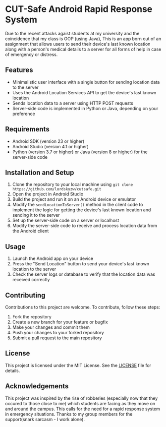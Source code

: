 # CUT-Safe Android Rapid Response System

Due to the recent attacks agaist students at my university and the coincidence that my class is OOP (using Java), This is an app born out of an assignment that allows users to send their device's last known location along with a person's medical details to a server for all forms of help in case of emergency or distress.

## Features

- Minimalistic user interface with a single button for sending location data to the server
- Uses the Android Location Services API to get the device's last known location
- Sends location data to a server using HTTP POST requests
- Server-side code is implemented in Python or Java, depending on your preference

## Requirements

- Android SDK (version 23 or higher)
- Android Studio (version 4.1 or higher)
- Python (version 3.7 or higher) or Java (version 8 or higher) for the server-side code

## Installation and Setup

1. Clone the repository to your local machine using `git clone https://github.com/lordskyzw/cutsafe.git`
2. Open the project in Android Studio
3. Build the project and run it on an Android device or emulator
4. Modify the `sendLocationToServer()` method in the client code to implement the logic for getting the device's last known location and sending it to the server
5. Set up the server-side code on a server or localhost
6. Modify the server-side code to receive and process location data from the Android client

## Usage

1. Launch the Android app on your device
2. Press the "Send Location" button to send your device's last known location to the server
3. Check the server logs or database to verify that the location data was received correctly

## Contributing

Contributions to this project are welcome. To contribute, follow these steps:

1. Fork the repository
2. Create a new branch for your feature or bugfix
3. Make your changes and commit them
4. Push your changes to your forked repository
5. Submit a pull request to the main repository

## License

This project is licensed under the MIT License. See the [LICENSE](LICENSE) file for details.

## Acknowledgements

This project was inspired by the rise of robberies (especially now that they occured to those close to me) which students are facing as they move on and around the campus. This calls for the need for a rapid response system in emergency situations. Thanks to my group members for the support(snark sarcasm - I work alone).
